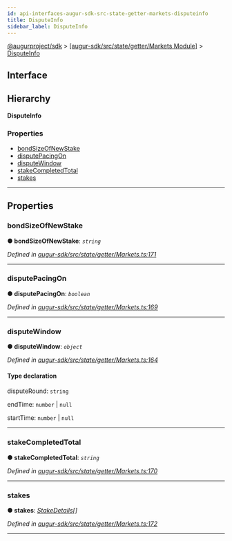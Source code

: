 ```yaml
---
id: api-interfaces-augur-sdk-src-state-getter-markets-disputeinfo
title: DisputeInfo
sidebar_label: DisputeInfo
---
```


[@augurproject/sdk](api-readme.md) > [[augur-sdk/src/state/getter/Markets Module]](api-modules-augur-sdk-src-state-getter-markets-module.md) > [DisputeInfo](api-interfaces-augur-sdk-src-state-getter-markets-disputeinfo.md)

## Interface

## Hierarchy

**DisputeInfo**

### Properties

* [bondSizeOfNewStake](api-interfaces-augur-sdk-src-state-getter-markets-disputeinfo.md#bondsizeofnewstake)
* [disputePacingOn](api-interfaces-augur-sdk-src-state-getter-markets-disputeinfo.md#disputepacingon)
* [disputeWindow](api-interfaces-augur-sdk-src-state-getter-markets-disputeinfo.md#disputewindow)
* [stakeCompletedTotal](api-interfaces-augur-sdk-src-state-getter-markets-disputeinfo.md#stakecompletedtotal)
* [stakes](api-interfaces-augur-sdk-src-state-getter-markets-disputeinfo.md#stakes)

---

## Properties

<a id="bondsizeofnewstake"></a>

###  bondSizeOfNewStake

**● bondSizeOfNewStake**: *`string`*

*Defined in [augur-sdk/src/state/getter/Markets.ts:171](https://github.com/AugurProject/augur/blob/1e1466f1d3/packages/augur-sdk/src/state/getter/Markets.ts#L171)*

___
<a id="disputepacingon"></a>

###  disputePacingOn

**● disputePacingOn**: *`boolean`*

*Defined in [augur-sdk/src/state/getter/Markets.ts:169](https://github.com/AugurProject/augur/blob/1e1466f1d3/packages/augur-sdk/src/state/getter/Markets.ts#L169)*

___
<a id="disputewindow"></a>

###  disputeWindow

**● disputeWindow**: *`object`*

*Defined in [augur-sdk/src/state/getter/Markets.ts:164](https://github.com/AugurProject/augur/blob/1e1466f1d3/packages/augur-sdk/src/state/getter/Markets.ts#L164)*

#### Type declaration

 disputeRound: `string`

 endTime: `number` \| `null`

 startTime: `number` \| `null`

___
<a id="stakecompletedtotal"></a>

###  stakeCompletedTotal

**● stakeCompletedTotal**: *`string`*

*Defined in [augur-sdk/src/state/getter/Markets.ts:170](https://github.com/AugurProject/augur/blob/1e1466f1d3/packages/augur-sdk/src/state/getter/Markets.ts#L170)*

___
<a id="stakes"></a>

###  stakes

**● stakes**: *[StakeDetails](api-interfaces-augur-sdk-src-state-getter-markets-stakedetails.md)[]*

*Defined in [augur-sdk/src/state/getter/Markets.ts:172](https://github.com/AugurProject/augur/blob/1e1466f1d3/packages/augur-sdk/src/state/getter/Markets.ts#L172)*

___

